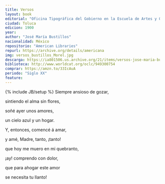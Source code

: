 ```yaml
---
title: Versos
layout: book
editorial: "Oficina Tipográfica del Gobierno en la Escuela de Artes y Oficios"
ciudad: Toluca
edicion: 1900
year: 
author: "José María Bustillos"
nacionalidad: México
repositorio: "American Libraries"
repurl: https://archive.org/details/americana
img: versos_bustillos_Morel.jpg
descarga: https://ia801506.us.archive.org/21/items/versos-jose-maria-bustillos/Versos%20-%20Jos%C3%A9%20Mar%C3%ADa%20Bustillos.pdf
biblioteca: http://www.worldcat.org/oclc/949300754
comprar: https://amzn.to/33IcAuA
periodo: "Siglo XX"
feature: 
---
```

{% include JB/setup %}
Siempre ansioso de gozar,
 
sintiendo el alma sin flores,
 
soñé ayer unos amores,
 
un cielo azul y un hogar.
 
Y, entonces, comencé á amar,
 
y amé, Madre, tanto, ¡tanto!
 
que hoy me muero en mi quebranto,
 
¡ay! comprendo con dolor,
 
que para ahogar este amor
 
se necesita tu llanto!
